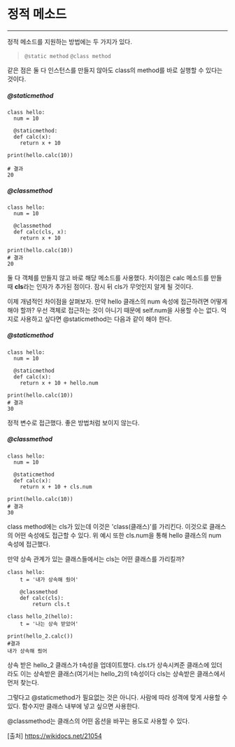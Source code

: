 # 정적 메소드

<hr>

정적 메소드를 지원하는 방법에는 두 가지가 있다.
> `@static method`
> `@class method`
> 

같은 점은 둘 다 인스턴스를 만들지 않아도 class의 method를 바로 실행할 수 있다는 것이다.

##### @staticmethod


```
class hello:
  num = 10
   
  @staticmethod:
  def calc(x):
    return x + 10
    
print(hello.calc(10))

# 결과
20
```

##### @classmethod

```
class hello:
  num = 10
  
  @classmethod
  def calc(cls, x):
    return x + 10

print(hello.calc(10))
# 결과
20
```

둘 다 객체를 만들지 않고 바로 해당 메소드를 사용했다. 차이점은 calc 메소드를 만들 때 **cls**라는 인자가 추가된 점이다.
잠시 뒤 cls가 무엇인지 알게 될 것이다.

이제 개념적인 차이점을 살펴보자. 만약 hello 클래스의 num 속성에 접근하려면 어떻게 해야 할까? 우선 객체로 접근하는 것이 아니기 때문에 
self.num을 사용할 수는 없다. 억지로 사용하고 싶다면 @staticmethod는 다음과 같이 해야 한다.

##### @staticmethod

```
class hello:
  num = 10
  
  @staticmethod
  def calc(x):
    return x + 10 + hello.num

print(hello.calc(10))
# 결과
30
```

정적 변수로 접근했다. 좋은 방법처럼 보이지 않는다.

##### @classmethod

```
class hello:
  num = 10
  
  @staticmethod
  def calc(x):
    return x + 10 + cls.num

print(hello.calc(10))
# 결과
30
```

class method에는 cls가 있는데 이것은 'class(클래스)'를 가리킨다. 이것으로 클래스의 어떤 속성에도 접근할 수 있다. 위 예시 또한
cls.num을 통해 hello 클래스의 num 속성에 접근했다.

만약 상속 관계가 있는 클래스들에서는 cls는 어떤 클래스를 가리킬까?

```
class hello:
    t = '내가 상속해 줬어'

    @classmethod
    def calc(cls):
        return cls.t

class hello_2(hello):
    t = '나는 상속 받았어'

print(hello_2.calc())
#결과
내가 상속해 줬어
```

상속 받은 hello_2 클래스가 t속성을 업데이트했다. cls.t가 상속시켜준 클래스에 있더라도 이는 상속받은 클래스(여기서는 hello_2)의 t속성이다
cls는 상속받은 클래스에서 먼저 찾는다.

그렇다고 @staticmethod가 필요없는 것은 아니다. 사람에 따라 성격에 맞게 사용할 수 있다. 함수지만 클래스 내부에 넣고 싶으면 사용한다.

@classmethod는 클래스의 어떤 옵션을 바꾸는 용도로 사용할 수 있다.




[출처] https://wikidocs.net/21054
